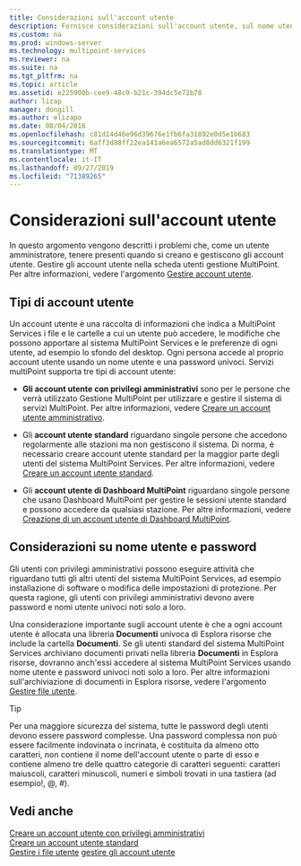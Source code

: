 ```yaml
---
title: Considerazioni sull'account utente
description: Fornisce considerazioni sull'account utente, sul nome utente e sulla password per servizi MultiPoint
ms.custom: na
ms.prod: windows-server
ms.technology: multipoint-services
ms.reviewer: na
ms.suite: na
ms.tgt_pltfrm: na
ms.topic: article
ms.assetid: e225900b-cee9-48c9-b21c-394dc5e72b78
author: lizap
manager: dongill
ms.author: elizapo
ms.date: 08/04/2016
ms.openlocfilehash: c81d14d46e96d39676e1fb6fa31892e0d5e1b683
ms.sourcegitcommit: 6aff3d88ff22ea141a6ea6572a5ad8dd6321f199
ms.translationtype: MT
ms.contentlocale: it-IT
ms.lasthandoff: 09/27/2019
ms.locfileid: "71389265"
---
```

# <a name="user-account-considerations"></a>Considerazioni sull'account utente
In questo argomento vengono descritti i problemi che, come un utente amministratore, tenere presenti quando si creano e gestiscono gli account utente. Gestire gli account utente nella scheda utenti gestione MultiPoint. Per altre informazioni, vedere l'argomento [Gestire account utente](Manage-User-Accounts.md).  
  
## <a name="user-account-types"></a>Tipi di account utente  
Un account utente è una raccolta di informazioni che indica a MultiPoint Services i file e le cartelle a cui un utente può accedere, le modifiche che possono apportare al sistema MultiPoint Services e le preferenze di ogni utente, ad esempio lo sfondo del desktop. Ogni persona accede al proprio account utente usando un nome utente e una password univoci. Servizi multiPoint supporta tre tipi di account utente:  
  
-   **Gli account utente con privilegi amministrativi** sono per le persone che verrà utilizzato Gestione MultiPoint per utilizzare e gestire il sistema di servizi MultiPoint. Per altre informazioni, vedere [Creare un account utente amministrativo](Create-an-Administrative-User-Account.md).  
  
-   Gli **account utente standard** riguardano singole persone che accedono regolarmente alle stazioni ma non gestiscono il sistema. Di norma, è necessario creare account utente standard per la maggior parte degli utenti del sistema MultiPoint Services. Per altre informazioni, vedere [Creare un account utente standard](Create-a-Standard-User-Account.md).  
  
-   Gli **account utente di Dashboard MultiPoint** riguardano singole persone che usano Dashboard MultiPoint per gestire le sessioni utente standard e possono accedere da qualsiasi stazione. Per altre informazioni, vedere [Creazione di un account utente di Dashboard MultiPoint](Create-a-MultiPoint-Dashboard-User-Account.md).  
  
## <a name="user-name-and-password-considerations"></a>Considerazioni su nome utente e password  
Gli utenti con privilegi amministrativi possono eseguire attività che riguardano tutti gli altri utenti del sistema MultiPoint Services, ad esempio installazione di software o modifica delle impostazioni di protezione. Per questa ragione, gli utenti con privilegi amministrativi devono avere password e nomi utente univoci noti solo a loro.  
  
Una considerazione importante sugli account utente è che a ogni account utente è allocata una libreria **Documenti** univoca di Esplora risorse che include la cartella **Documenti**. Se gli utenti standard del sistema MultiPoint Services archiviano documenti privati nella libreria **Documenti** in Esplora risorse, dovranno anch'essi accedere al sistema MultiPoint Services usando nome utente e password univoci noti solo a loro. Per altre informazioni sull'archiviazione di documenti in Esplora risorse, vedere l'argomento [Gestire file utente](Manage-User-Files.md).  
  
> [!TIP]  
> Per una maggiore sicurezza del sistema, tutte le password degli utenti devono essere password complesse. Una password complessa non può essere facilmente indovinata o incrinata, è costituita da almeno otto caratteri, non contiene il nome dell'account utente o parte di esso e contiene almeno tre delle quattro categorie di caratteri seguenti: caratteri maiuscoli, caratteri minuscoli, numeri e simboli trovati in una tastiera (ad esempio!, @, #).  
  
## <a name="see-also"></a>Vedi anche  
[Creare un account utente con privilegi amministrativi](Create-an-Administrative-User-Account.md)  
[Creare un account utente standard](Create-a-Standard-User-Account.md)  
[Gestire i file utente](Manage-User-Files.md)
[gestire gli account utente](Manage-User-Accounts.md)